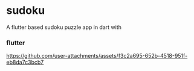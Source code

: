 # sudoku
A flutter based sudoku puzzle app in dart with 
### flutter


https://github.com/user-attachments/assets/f3c2a695-652b-4518-951f-eb8da7c3bcb7
